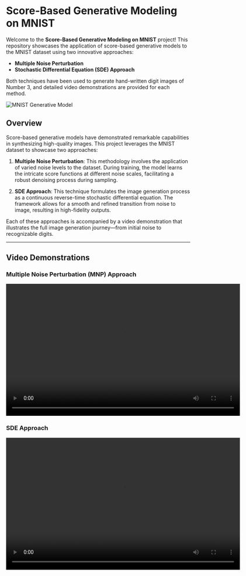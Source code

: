 # Score-Based Generative Modeling on MNIST

Welcome to the **Score-Based Generative Modeling on MNIST** project! This repository showcases the application of score-based generative models to the MNIST dataset using two innovative approaches:
- **Multiple Noise Perturbation**
- **Stochastic Differential Equation (SDE) Approach**

Both techniques have been used to generate hand-written digit images of Number 3, and detailed video demonstrations are provided for each method.

![MNIST Generative Model](./assets/smld.png)

## Overview

Score-based generative models have demonstrated remarkable capabilities in synthesizing high-quality images. This project leverages the MNIST dataset to showcase two approaches:

1. **Multiple Noise Perturbation**: This methodology involves the application of varied noise levels to the dataset. During training, the model learns the intricate score functions at different noise scales, facilitating a robust denoising process during sampling.
   
2. **SDE Approach**: This technique formulates the image generation process as a continuous reverse-time stochastic differential equation. The framework allows for a smooth and refined transition from noise to image, resulting in high-fidelity outputs.

Each of these approaches is accompanied by a video demonstration that illustrates the full image generation journey—from initial noise to recognizable digits.

---

## Video Demonstrations

### Multiple Noise Perturbation (MNP) Approach

<video width="640" height="360" controls>
  <source src="assets/MNP.mp4" type="video/mp4">
  Your browser does not support the video tag.
</video>

### SDE Approach

<video width="640" height="360" controls>
  <source src="assets/SDE.mp4" type="video/mp4">
  Your browser does not support the video tag.
</video>

